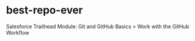 # best-repo-ever
Salesforce Trailhead Module: Git and GitHub Basics > Work with the GitHub Workflow
